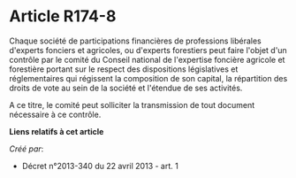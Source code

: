 # Article R174-8

Chaque société de participations financières de professions libérales d'experts fonciers et agricoles, ou d'experts
forestiers peut faire l'objet d'un contrôle par le comité du Conseil national de l'expertise foncière agricole et forestière
portant sur le respect des dispositions législatives et réglementaires qui régissent la composition de son capital, la
répartition des droits de vote au sein de la société et l'étendue de ses activités. 

A ce titre, le comité peut solliciter la transmission de tout document nécessaire à ce contrôle.

**Liens relatifs à cet article**

_Créé par_:

  - Décret n°2013-340 du 22 avril 2013 - art. 1

